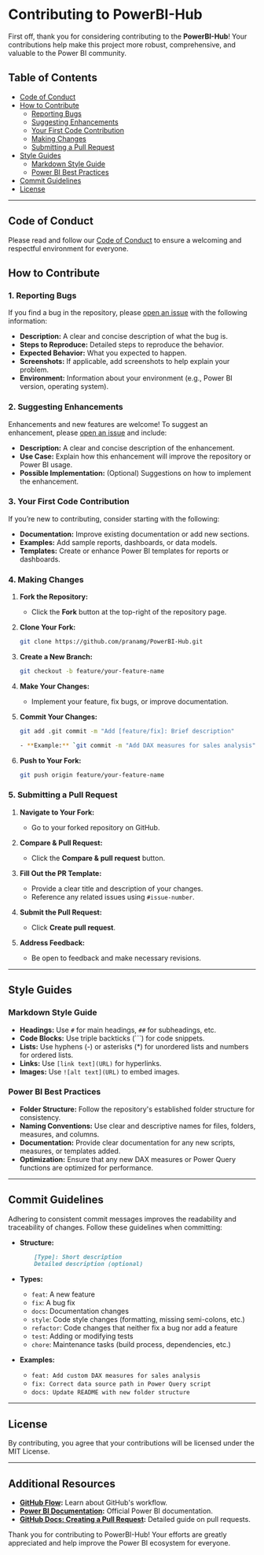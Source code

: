 # Contributing to PowerBI-Hub

First off, thank you for considering contributing to the **PowerBI-Hub**! Your contributions help make this project more robust, comprehensive, and valuable to the Power BI community.

## Table of Contents

- [Code of Conduct](#code-of-conduct)
- [How to Contribute](#how-to-contribute)
  - [Reporting Bugs](#reporting-bugs)
  - [Suggesting Enhancements](#suggesting-enhancements)
  - [Your First Code Contribution](#your-first-code-contribution)
  - [Making Changes](#making-changes)
  - [Submitting a Pull Request](#submitting-a-pull-request)
- [Style Guides](#style-guides)
  - [Markdown Style Guide](#markdown-style-guide)
  - [Power BI Best Practices](#power-bi-best-practices)
- [Commit Guidelines](#commit-guidelines)
- [License](#license)

---

## Code of Conduct

Please read and follow our [Code of Conduct](./Contributions/CodeOfConduct.md) to ensure a welcoming and respectful environment for everyone.

## How to Contribute

### 1. Reporting Bugs

If you find a bug in the repository, please [open an issue](https://github.com/pranamg/PowerBI-Hub/issues/new/choose) with the following information:

- **Description:** A clear and concise description of what the bug is.
- **Steps to Reproduce:** Detailed steps to reproduce the behavior.
- **Expected Behavior:** What you expected to happen.
- **Screenshots:** If applicable, add screenshots to help explain your problem.
- **Environment:** Information about your environment (e.g., Power BI version, operating system).

### 2. Suggesting Enhancements

Enhancements and new features are welcome! To suggest an enhancement, please [open an issue](https://github.com/pranamg/PowerBI-Hub/issues/new/choose) and include:

- **Description:** A clear and concise description of the enhancement.
- **Use Case:** Explain how this enhancement will improve the repository or Power BI usage.
- **Possible Implementation:** (Optional) Suggestions on how to implement the enhancement.

### 3. Your First Code Contribution

If you’re new to contributing, consider starting with the following:

- **Documentation:** Improve existing documentation or add new sections.
- **Examples:** Add sample reports, dashboards, or data models.
- **Templates:** Create or enhance Power BI templates for reports or dashboards.

### 4. Making Changes

1. **Fork the Repository:**
   - Click the **Fork** button at the top-right of the repository page.

2. **Clone Your Fork:**
   ```bash
   git clone https://github.com/pranamg/PowerBI-Hub.git

3. **Create a New Branch:**
    ```bash
    git checkout -b feature/your-feature-name

4. **Make Your Changes:**
    - Implement your feature, fix bugs, or improve documentation.

5. **Commit Your Changes:**
    ```bash    
    git add .git commit -m "Add [feature/fix]: Brief description"

    - **Example:** `git commit -m "Add DAX measures for sales analysis"`

6. **Push to Your Fork:**

    ```bash
    git push origin feature/your-feature-name

### 5. Submitting a Pull Request

1. **Navigate to Your Fork:**

    - Go to your forked repository on GitHub.
2. **Compare & Pull Request:**

    - Click the **Compare & pull request** button.
3. **Fill Out the PR Template:**

    - Provide a clear title and description of your changes.
    - Reference any related issues using `#issue-number`.
4. **Submit the Pull Request:**

    - Click **Create pull request**.
5. **Address Feedback:**

    - Be open to feedback and make necessary revisions.

* * *

## Style Guides

### Markdown Style Guide

- **Headings:** Use `#` for main headings, `##` for subheadings, etc.
- **Code Blocks:** Use triple backticks (```) for code snippets.
- **Lists:** Use hyphens (-) or asterisks (\*) for unordered lists and numbers for ordered lists.
- **Links:** Use `[link text](URL)` for hyperlinks.
- **Images:** Use `![alt text](URL)` to embed images.

### Power BI Best Practices

- **Folder Structure:** Follow the repository's established folder structure for consistency.
- **Naming Conventions:** Use clear and descriptive names for files, folders, measures, and columns.
- **Documentation:** Provide clear documentation for any new scripts, measures, or templates added.
- **Optimization:** Ensure that any new DAX measures or Power Query functions are optimized for performance.

* * *

## Commit Guidelines

Adhering to consistent commit messages improves the readability and traceability of changes. Follow these guidelines when committing:

- **Structure:**

    ```markdown
        [Type]: Short description
        Detailed description (optional)

- **Types:**

    - `feat`: A new feature
    - `fix`: A bug fix
    - `docs`: Documentation changes
    - `style`: Code style changes (formatting, missing semi-colons, etc.)
    - `refactor`: Code changes that neither fix a bug nor add a feature
    - `test`: Adding or modifying tests
    - `chore`: Maintenance tasks (build process, dependencies, etc.)
- **Examples:**

    - `feat: Add custom DAX measures for sales analysis`
    - `fix: Correct data source path in Power Query script`
    - `docs: Update README with new folder structure`

* * *

## License

By contributing, you agree that your contributions will be licensed under the MIT License.

* * *

## Additional Resources

- **[GitHub Flow](https://guides.github.com/introduction/flow/):** Learn about GitHub's workflow.
- **[Power BI Documentation](https://docs.microsoft.com/power-bi/):** Official Power BI documentation.
- **[GitHub Docs: Creating a Pull Request](https://docs.github.com/pull-requests):** Detailed guide on pull requests.

Thank you for contributing to PowerBI-Hub! Your efforts are greatly appreciated and help improve the Power BI ecosystem for everyone.